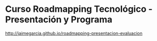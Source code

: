 # Curso Roadmapping Tecnológico - Presentación y Programa
http://jaimegarcia.github.io/roadmapping-presentacion-evaluacion
